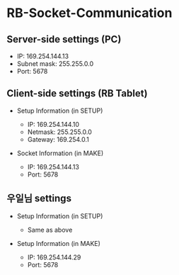 # RB-Socket-Communication

## Server-side settings (PC)
- IP: 169.254.144.13
- Subnet mask: 255.255.0.0
- Port: 5678

## Client-side settings (RB Tablet)
- Setup Information (in SETUP)
  - IP: 169.254.144.10
  - Netmask: 255.255.0.0
  - Gateway: 169.254.0.1

- Socket Information (in MAKE)
  - IP: 169.254.144.13
  - Port: 5678

## 우일님 settings
- Setup Information (in SETUP)
  - Same as above

- Setup Information (in MAKE)
  - IP: 169.254.144.29
  - Port: 5678
